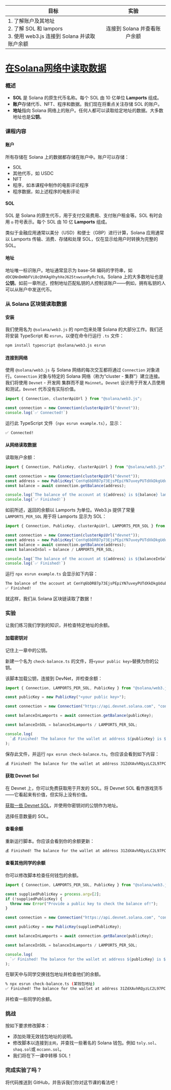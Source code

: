 | 目标                                                         |             实验             |
| ------------------------------------------------------------ | :--------------------------: |
| 1. 了解账户及其地址<br/>2. 了解 SOL 和 lampors<br/>3. 使用 web3.js 连接到 Solana 并读取账户余额 | 连接到 Solana 并查看账户余额 |

# [在Solana网络中读取数据](https://www.soldev.app/course/intro-to-reading-data)

### 概述

- **SOL** 是 Solana 的原生代币名称。每个 SOL 由 10 亿单位 **Lamports** 组成。
- **账户**存储代币、NFT、程序和数据。我们现在将重点关注存储 SOL 的账户。
- **地址**指向 Solana 网络上的账户。任何人都可以读取给定地址的数据。大多数地址也是**公钥**。

### 课程内容

#### 账户

所有存储在 Solana 上的数据都存储在账户中。账户可以存储：

- SOL
- 其他代币，如 USDC
- NFT
- 程序，如本课程中制作的电影评论程序
- 程序数据，如上述程序的电影评论

#### SOL

SOL 是 Solana 的原生代币，用于支付交易费用、支付账户租金等。SOL 有时会用 `◎` 符号表示。每个 SOL 由 10 亿 **Lamports** 组成。

类似于金融应用通常以美分（USD）和便士（GBP）进行计算，Solana 应用通常以 Lamports 传输、消费、存储和处理 SOL，仅在显示给用户时转换为完整的 SOL。

#### 地址

地址唯一标识账户。地址通常显示为 base-58 编码的字符串，如 `dDCQNnDmNbFVi8cQhKAgXhyhXeJ625tvwsunRyRc7c8`。Solana 上的大多数地址也是**公钥**。如前一章所述，控制地址匹配私钥的人控制该账户——例如，拥有私钥的人可以从账户中发送代币。

### 从 Solana 区块链读取数据

#### 安装

我们使用名为 `@solana/web3.js` 的 npm包来处理 Solana 的大部分工作。我们还将安装 TypeScript 和 `esrun`，以便在命令行运行 `.ts` 文件：

```bash
npm install typescript @solana/web3.js esrun
```

#### 连接到网络

使用 `@solana/web3.js` 与 Solana 网络的每次交互都将通过 `Connection` 对象进行。`Connection` 对象与特定的 Solana 网络（称为“cluster - 集群”）建立连接。我们将使用 `Devnet` - 开发网 集群而不是 `Mainnet`。`Devnet` 设计用于开发人员使用和测试，`Devnet` 代币没有实际价值。

```javascript
import { Connection, clusterApiUrl } from "@solana/web3.js";

const connection = new Connection(clusterApiUrl("devnet"));
console.log(`✅ Connected!`)
```

运行此 TypeScript 文件（`npx esrun example.ts`），显示：

```bash
✅ Connected!
```

#### 从网络读取数据

读取账户余额：

```javascript
import { Connection, PublicKey, clusterApiUrl } from "@solana/web3.js";

const connection = new Connection(clusterApiUrl("devnet"));
const address = new PublicKey('CenYq6bDRB7p73EjsPEpiYN7uveyPUTdXkDkgUduboaN');
const balance = await connection.getBalance(address);

console.log(`The balance of the account at ${address} is ${balance} lamports`); 
console.log(`✅ Finished!`)
```

如前所述，返回的余额以 Lamports 为单位。Web3.js 提供了常量 `LAMPORTS_PER_SOL` 用于将 Lamports 显示为 SOL：

```javascript
import { Connection, PublicKey, clusterApiUrl, LAMPORTS_PER_SOL } from "@solana/web3.js";

const connection = new Connection(clusterApiUrl("devnet"));
const address = new PublicKey('CenYq6bDRB7p73EjsPEpiYN7uveyPUTdXkDkgUduboaN');
const balance = await connection.getBalance(address);
const balanceInSol = balance / LAMPORTS_PER_SOL;

console.log(`The balance of the account at ${address} is ${balanceInSol} SOL`); 
console.log(`✅ Finished!`)
```

运行 `npx esrun example.ts` 会显示如下内容：

```bash
The balance of the account at CenYq6bDRB7p73EjsPEpiYN7uveyPUTdXkDkgUduboaN is 0.00114144 SOL
✅ Finished!
```

就这样，我们从 Solana 区块链读取了数据！

### 实验

让我们练习我们学到的知识，并检查特定地址的余额。

#### 加载密钥对

记住上一章中的公钥。

新建一个名为 `check-balance.ts` 的文件，将`<your public key>`替换为你的公钥。

该脚本加载公钥，连接到 DevNet，并检查余额：

```javascript
import { Connection, LAMPORTS_PER_SOL, PublicKey } from "@solana/web3.js";

const publicKey = new PublicKey("<your public key>");

const connection = new Connection("https://api.devnet.solana.com", "confirmed");

const balanceInLamports = await connection.getBalance(publicKey);

const balanceInSOL = balanceInLamports / LAMPORTS_PER_SOL;

console.log(
  `💰 Finished! The balance for the wallet at address ${publicKey} is ${balanceInSOL}!`
);
```

保存此文件，并运行 `npx esrun check-balance.ts`。你应该会看到如下内容：

```bash
💰 Finished! The balance for the wallet at address 31ZdXAvhRQyzLC2L97PC6Lnf2yWgHhQUKKYoUo9MLQF5 is 0!
```

#### 获取 Devnet Sol

在 Devnet 上，你可以免费获取用于开发的 SOL。将 Devnet SOL 看作游戏货币——它看起来有价值，但实际上没有价值。

[获取一些 Devnet SOL](https://faucet.solana.com/)，并使用你密钥对的公钥作为地址。

选择任意数量的 SOL。

#### 查看余额

重新运行脚本。你应该会看到你的余额更新：

```bash
💰 Finished! The balance for the wallet at address 31ZdXAvhRQyzLC2L97PC6Lnf2yWgHhQUKKYoUo9MLQF5 is 0.5!
```

#### 查看其他同学的余额

你可以修改脚本检查任何钱包的余额。

```javascript
import { Connection, LAMPORTS_PER_SOL, PublicKey } from "@solana/web3.js";

const suppliedPublicKey = process.argv[2];
if (!suppliedPublicKey) {
  throw new Error("Provide a public key to check the balance of!");
}

const connection = new Connection("https://api.devnet.solana.com", "confirmed");

const publicKey = new PublicKey(suppliedPublicKey);

const balanceInLamports = await connection.getBalance(publicKey);

const balanceInSOL = balanceInLamports / LAMPORTS_PER_SOL;

console.log(
  `✅ Finished! The balance for the wallet at address ${publicKey} is ${balanceInSOL}!`
);
```

在聊天中与同学交换钱包地址并检查他们的余额。

```bash
% npx esrun check-balance.ts (某钱包地址)
✅ Finished! The balance for the wallet at address 31ZdXAvhRQyzLC2L97PC6Lnf2yWgHhQUKKYoUo9MLQF5 is 3!
```

并检查一些同学的余额。

### 挑战

按如下要求修改脚本：

- 添加处理无效钱包地址的说明。
- 修改脚本以连接到`主网`，并查找一些著名的 Solana 钱包。例如 `toly.sol`、`shaq.sol`或 `mccann.sol`。
- 我们将在下一课中转移 SOL！

### 完成实验了吗？

将代码推送到 GitHub，并告诉我们你对这节课的看法吧！